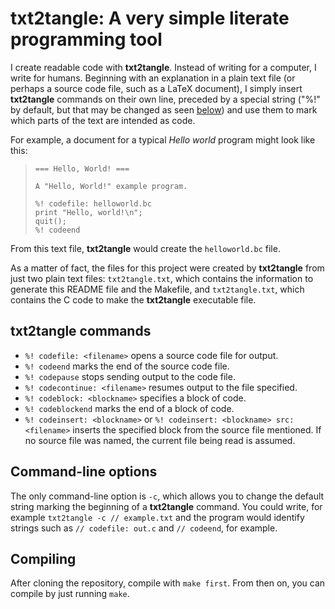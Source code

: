# txt2tangle: A very simple literate programming tool

I create readable code with **txt2tangle**. Instead of
writing for a computer, I write for humans. Beginning with
an explanation in a plain text file (or perhaps a source
code file, such as a LaTeX document), I simply insert
**txt2tangle** commands on their own line, preceded by a
special string ("%!" by default, but that may be changed as
seen [below](#command-line-options)) and use them to mark
which parts of the text are intended as code.

For example, a document for a typical *Hello world* program
might look like this:

> ```
> === Hello, World! ===
>
> A "Hello, World!" example program.
>
> %! codefile: helloworld.bc
> print "Hello, world!\n";
> quit();
> %! codeend
> ```

From this text file, **txt2tangle** would create the
`helloworld.bc` file.

As a matter of fact, the files for this project were
created by **txt2tangle** from just two plain text files:
`txt2tangle.txt`, which contains the information to
generate this README file and the Makefile, and
`txt2tangle.txt`, which contains the C code to make the
**txt2tangle** executable file.


## **txt2tangle** commands

* `%! codefile: <filename>` opens a source code file for
output.
* `%! codeend` marks the end of the source code file.
* `%! codepause` stops sending output to the code file.
* `%! codecontinue: <filename>` resumes output to the file
specified.
* `%! codeblock: <blockname>` specifies a block of code.
* `%! codeblockend` marks the end of a block of code.
* `%! codeinsert: <blockname>` or
`%! codeinsert: <blockname> src: <filename>` inserts the
specified block from the source file mentioned. If no
source file was named, the current file being read is
assumed.


## Command-line options

The only command-line option is `-c`, which allows you to
change the default string marking the beginning of a
**txt2tangle** command. You could write, for example
``txt2tangle -c // example.txt``
and the program would identify strings such as
``// codefile: out.c``
and
``// codeend``, for example.

## Compiling

After cloning the repository, compile with `make first`.
From then on, you can compile by just running `make`.

